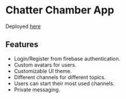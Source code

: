 # Chatter Chamber App

Deployed [here](https://chamber-chatter.web.app/register)

## Features
- Login/Register from firebase authentication.
- Custom avatars for users.
- Customizable UI theme.
- Different channels for different topics.
- Users can start their most used channels.
- Private messaging.


